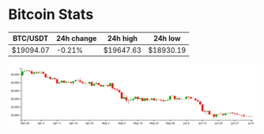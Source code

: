 # Bitcoin Stats

BTC/USDT|24h change|24h high|24h low|
|---|---|---|---|
|$19094.07|-0.21%|$19647.63|$18930.19|

<img src="./chart.svg">
